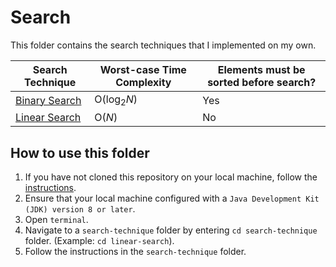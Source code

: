 # Search
This folder contains the search techniques that I implemented on my own.

Search Technique | Worst-case Time Complexity   | Elements must be sorted before search?
-----------------|------------------------------|--------------------------------
[Binary Search](https://github.com/shumarb/learning/tree/main/search/binary-search)    | O(log<sub>2</sub>_N_)          | Yes
[Linear Search](https://github.com/shumarb/learning/tree/main/search/linear-search)    | O(_N_)                         | No

## How to use this folder
1. If you have not cloned this repository on your local machine, follow the [instructions](https://github.com/shumarb/learning#how-to-use-this-repository).
2. Ensure that your local machine configured with a `Java Development Kit (JDK) version 8 or later`.
3. Open `terminal`.
4. Navigate to a `search-technique` folder by entering `cd search-technique` folder. (Example: `cd linear-search`).
5. Follow the instructions in the `search-technique` folder.
